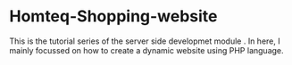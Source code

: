 # Homteq-Shopping-website
This is the tutorial series of the server side developmet module . In here, I mainly focussed on how to create a dynamic website using PHP language.

